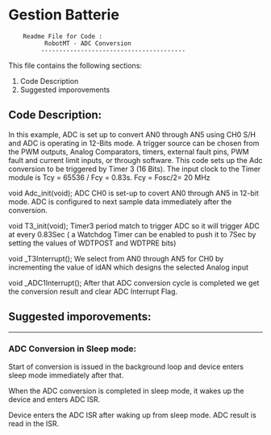 # Gestion Batterie

		Readme File for Code :
              RobotMT - ADC Conversion 
             ----------------------------------------

This file contains the following sections:
1. Code Description
3. Suggested imporovements



## Code Description:
In this example, ADC is set up to convert AN0 through AN5 using CH0 S/H and ADC is operating in 12-Bits mode.
A trigger source can be chosen from the PWM outputs, Analog Comparators, timers, external fault pins, PWM fault and
current limit inputs, or through software. This code sets up the Adc conversion to be triggered
by Timer 3 (16 Bits). The input clock to the Timer module is Tcy = 65536 / Fcy = 0.83s.
Fcy = Fosc/2= 20 MHz 


void Adc_init(void);
ADC CH0 is set-up to covert AN0 through AN5 in 12-bit mode. ADC is configured to next sample data immediately after the conversion.

void T3_init(void);
Timer3 period match to trigger ADC so it will trigger ADC at every 0.83Sec ( a Watchdog Timer can be enabled to push it to 7Sec by setting the values of WDTPOST and WDTPRE bits)

void _T3Interrupt();
We select from AN0 through AN5 for CH0 by incrementing the value of idAN which designs the selected Analog input

void _ADC1Interrupt();
After that ADC conversion cycle is completed we get the conversion result and clear ADC Interrupt Flag.


## Suggested imporovements:
-------------------------
### ADC Conversion in Sleep mode: 
Start of conversion is issued in the background loop and device enters sleep mode immediately after that. 

When the ADC conversion is completed in sleep mode, it wakes up the device and enters ADC ISR.

Device enters the ADC ISR after waking up from sleep mode. ADC result is read in the ISR.
